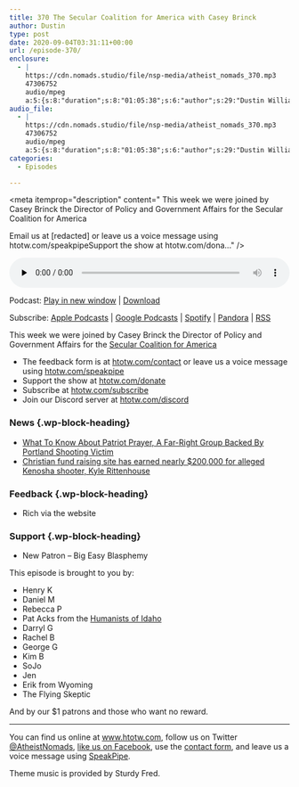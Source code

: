 ```yaml
---
title: 370 The Secular Coalition for America with Casey Brinck
author: Dustin
type: post
date: 2020-09-04T03:31:11+00:00
url: /episode-370/
enclosure:
  - |
    https://cdn.nomads.studio/file/nsp-media/atheist_nomads_370.mp3
    47306752
    audio/mpeg
    a:5:{s:8:"duration";s:8:"01:05:38";s:6:"author";s:29:"Dustin Williams, Casey Brinck";s:8:"explicit";s:1:"1";s:13:"episode_title";s:51:"The Secular Coalition for America with Casey Brinck";s:10:"episode_no";s:3:"370";}
audio_file:
  - |
    https://cdn.nomads.studio/file/nsp-media/atheist_nomads_370.mp3
    47306752
    audio/mpeg
    a:5:{s:8:"duration";s:8:"01:05:38";s:6:"author";s:29:"Dustin Williams, Casey Brinck";s:8:"explicit";s:1:"1";s:13:"episode_title";s:51:"The Secular Coalition for America with Casey Brinck";s:10:"episode_no";s:3:"370";}
categories:
  - Episodes

---
```

<div itemscope itemtype="http://schema.org/AudioObject">
  <meta itemprop="name" content="370 The Secular Coalition for America with Casey Brinck" />
  
  <meta itemprop="uploadDate" content="2020-09-03T21:31:11-06:00" />
  
  <meta itemprop="encodingFormat" content="audio/mpeg" />
  
  <meta itemprop="duration" content="PT1H05M38S" />
  
  <meta itemprop="description" content="
This week we were joined by Casey Brinck the Director of Policy and Government Affairs for the Secular Coalition for America







Email us at [redacted] or leave us a voice message using htotw.com/speakpipeSupport the show at htotw.com/dona..." />
  
  <meta itemprop="contentUrl" content="https://dts.podtrac.com/redirect.mp3/cdn.nomads.studio/file/nsp-media/atheist_nomads_370.mp3" />
  
  <meta itemprop="contentSize" content="45.1" />
  
  <div class="powerpress_player" id="powerpress_player_8633">
    <audio class="wp-audio-shortcode" id="audio-4535-377" preload="none" style="width: 100%;" controls="controls"><source type="audio/mpeg" src="https://dts.podtrac.com/redirect.mp3/cdn.nomads.studio/file/nsp-media/atheist_nomads_370.mp3?_=377" /><a href="https://dts.podtrac.com/redirect.mp3/cdn.nomads.studio/file/nsp-media/atheist_nomads_370.mp3">https://dts.podtrac.com/redirect.mp3/cdn.nomads.studio/file/nsp-media/atheist_nomads_370.mp3</a></audio>
  </div>
</div>

<p class="powerpress_links powerpress_links_mp3">
  Podcast: <a href="https://dts.podtrac.com/redirect.mp3/cdn.nomads.studio/file/nsp-media/atheist_nomads_370.mp3" class="powerpress_link_pinw" target="_blank" title="Play in new window" onclick="return powerpress_pinw('https://htotw.com/?powerpress_pinw=4535-podcast');" rel="nofollow">Play in new window</a> | <a href="https://dts.podtrac.com/redirect.mp3/cdn.nomads.studio/file/nsp-media/atheist_nomads_370.mp3" class="powerpress_link_d" title="Download" rel="nofollow" download="atheist_nomads_370.mp3">Download</a>
</p>

<p class="powerpress_links powerpress_subscribe_links">
  Subscribe: <a href="https://podcasts.apple.com/us/podcast/humanists-take-on-the-world/id530050098?mt=2&ls=1" class="powerpress_link_subscribe powerpress_link_subscribe_itunes" target="_blank" title="Subscribe on Apple Podcasts" rel="nofollow">Apple Podcasts</a> | <a href="https://www.google.com/podcasts?feed=aHR0cDovL2F0aGVpc3Rub21hZHMubGlic3luLmNvbS9yc3M%3D" class="powerpress_link_subscribe powerpress_link_subscribe_googleplay" target="_blank" title="Subscribe on Google Podcasts" rel="nofollow">Google Podcasts</a> | <a href="https://open.spotify.com/show/3LzK2xZGike6Tc1GEMtMbr?si=LieN9SNuTpq96smuaUsH8A" class="powerpress_link_subscribe powerpress_link_subscribe_spotify" target="_blank" title="Subscribe on Spotify" rel="nofollow">Spotify</a> | <a href="https://www.pandora.com/podcast/atheist-nomads/PC:10122?corr=62071012&part=ug" class="powerpress_link_subscribe powerpress_link_subscribe_pandora" target="_blank" title="Subscribe on Pandora" rel="nofollow">Pandora</a> | <a href="https://htotw.com/feed/podcast/" class="powerpress_link_subscribe powerpress_link_subscribe_rss" target="_blank" title="Subscribe via RSS" rel="nofollow">RSS</a>
</p>

This week we were joined by Casey Brinck the Director of Policy and Government Affairs for the [Secular Coalition for America][1]

<!--more-->

  * The feedback form is at [htotw.com/contact](https://htotw.com/contact) or leave us a voice message using <a href="https://htotw.com/speakpipe" target="_blank" rel="noopener noreferrer">htotw.com/speakpipe</a>
  * Support the show at <a href="https://htotw.com/donate" target="_blank" rel="payment noopener noreferrer">htotw.com/donate</a>
  * Subscribe at <a href="https://htotw.com/subscribe" target="_blank" rel="noopener noreferrer">htotw.com/subscribe</a>
  * Join our Discord server at <a href="https://htotw.com/discord" target="_blank" rel="noopener noreferrer">htotw.com/discord</a>

### News {.wp-block-heading}

  * [What To Know About Patriot Prayer, A Far-Right Group Backed By Portland Shooting Victim][2]
  * [Christian fund raising site has earned nearly $200,000 for alleged Kenosha shooter, Kyle Rittenhouse][3]

### Feedback {.wp-block-heading}

  * Rich via the website

### Support {.wp-block-heading}

  * New Patron &#8211; Big Easy Blasphemy

This episode is brought to you by:

  * Henry K
  * Daniel M
  * Rebecca P
  * Pat Acks from the <a href="https://www.humanistsofidaho.org" target="_blank" rel="noopener noreferrer">Humanists of Idaho</a>
  * Darryl G
  * Rachel B
  * George G
  * Kim B
  * SoJo
  * Jen
  * Erik from Wyoming
  * The Flying Skeptic

And by our $1 patrons and those who want no reward.

<hr class="wp-block-separator" />

You can find us online at <a href="https://www.htotw.com/" target="_blank" rel="noopener noreferrer">www.htotw.com</a>, follow us on Twitter <a href="https://twitter.com/AtheistNomads" target="_blank" rel="noopener noreferrer">@AtheistNomads</a>, <a href="https://htotw.com/facebook" target="_blank" rel="noopener noreferrer">like us on Facebook</a>, use the [contact form](https://htotw.com/contact), and leave us a voice message using <a href="https://htotw.com/speakpipe" target="_blank" rel="noopener noreferrer">SpeakPipe</a>.

Theme music is provided by Sturdy Fred.

 [1]: https://secular.org
 [2]: https://m.huffpost.com/us/entry/us_5f4ea8f0c5b69eb5c0358c26
 [3]: https://religionnews.com/2020/08/29/christian-fund-raising-site-has-earned-nearly-200000-for-alleged-kenosha-shooter-kyle-rittenhouse/